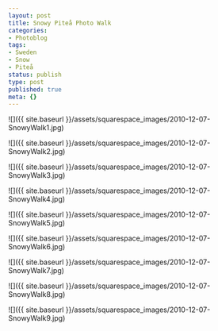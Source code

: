 ```yaml
---
layout: post
title: Snowy Piteå Photo Walk
categories:
- Photoblog
tags:
- Sweden
- Snow
- Piteå
status: publish
type: post
published: true
meta: {}
---
```


![]({{ site.baseurl }}/assets/squarespace_images/2010-12-07-SnowyWalk1.jpg)

![]({{ site.baseurl }}/assets/squarespace_images/2010-12-07-SnowyWalk2.jpg)

![]({{ site.baseurl }}/assets/squarespace_images/2010-12-07-SnowyWalk3.jpg)

![]({{ site.baseurl }}/assets/squarespace_images/2010-12-07-SnowyWalk4.jpg)

![]({{ site.baseurl }}/assets/squarespace_images/2010-12-07-SnowyWalk5.jpg)

![]({{ site.baseurl }}/assets/squarespace_images/2010-12-07-SnowyWalk6.jpg)

![]({{ site.baseurl }}/assets/squarespace_images/2010-12-07-SnowyWalk7.jpg)

![]({{ site.baseurl }}/assets/squarespace_images/2010-12-07-SnowyWalk8.jpg)

![]({{ site.baseurl }}/assets/squarespace_images/2010-12-07-SnowyWalk9.jpg)
